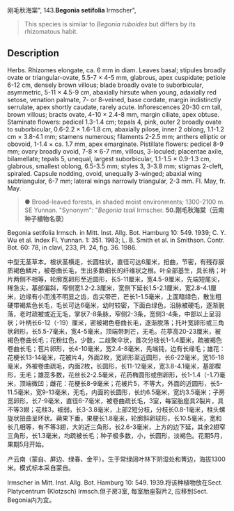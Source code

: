 刚毛秋海棠",
143.**Begonia setifolia** Irmscher",

> This species is similar to *Begonia ruboides* but differs by its rhizomatous habit.

## Description
Herbs. Rhizomes elongate, ca. 6 mm in diam. Leaves basal; stipules broadly ovate or triangular-ovate, 5.5-7 × 4-5 mm, glabrous, apex cuspidate; petiole 6-12 cm, densely brown villous; blade broadly ovate to suborbicular, asymmetric, 5-11 × 4.5-9 cm, abaxially hirsute when young, adaxially red setose, venation palmate, 7- or 8-veined, base cordate, margin indistinctly serrulate, apex shortly caudate, rarely acute. Inflorescences 20-30 cm tall, brown villous; bracts ovate, 4-10 × 2.4-8 mm, margin ciliate, apex obtuse. Staminate flowers: pedicel 1.3-1.4 cm; tepals 4, pink, outer 2 broadly ovate to suborbicular, 0.6-2.2 × 1.6-1.8 cm, abaxially pilose, inner 2 oblong, 1.1-1.2 cm × 3.8-4.1 mm; stamens numerous; filaments 2-2.5 mm; anthers elliptic or obovoid, 1-1.4 × ca. 1.7 mm, apex emarginate. Pistillate flowers: pedicel 8-9 mm; ovary broadly ovoid, 7-8 × 6-7 mm, villous, 3-loculed; placentae axile, bilamellate; tepals 5, unequal, largest suborbicular, 1.1-1.5 × 0.9-1.3 cm, glabrous, smallest oblong, 6.5-3.5 mm; styles 3, 3-3.8 mm; stigmas 2-cleft, spiraled. Capsule nodding, ovoid, unequally 3-winged; abaxial wing subtriangular, 6-7 mm; lateral wings narrowly triangular, 2-3 mm. Fl. May, fr. May.

> ● Broad-leaved forests, in shaded moist environments; 1300-2100 m. SE Yunnan.
  "Synonym": "*Begonia tsaii* Irmscher.
**50.刚毛秋海棠（云南种子植物名录）**

Begonia setifolia Irmsch. in Mitt. Inst. Allg. Bot. Hamburg 10: 549. 1939; C. Y. Wu et al. Index Fl. Yunnan. 1: 351. 1983; L. B. Smith et al. in Smithson. Contr. Bot. 60: 78, in clavi, 233, Pl. 24, fig. 36. 1986.

中型无茎草本。根状茎横走，长圆柱状，直径可达6厘米，扭曲，节密，有残存膜质褐色鳞片，被卷曲长毛，生出多数细长的纤维状之根。叶全部基生，具长柄；叶片两侧不相等，轮廓宽卵形至近圆形，长5-11厘米，宽4.5-9厘米，先端短尾尖，稀急尖，基部偏斜，窄侧宽1.2-2.3厘米，宽侧下延长1.5-2.1厘米，宽2.8-4.1厘米，边缘有小而浅不明显之齿，齿尖带芒，芒长1-1.5毫米，上面暗绿色，散生粗硬带褐紫色长毛，毛长可达6毫米，幼时较密，下面白绿色，沿脉被硬毛，逐渐脱落，老时疏被或近无毛，掌状7-8条脉，窄侧2-3条，宽侧3-4条，中部以上呈羽状；叶柄长6-12（-19）厘米，密被褐色卷曲长毛，逐渐脱落；托叶宽卵形或三角状卵形，长5.5-7毫米，宽4-5毫米，顶端带刺芒，无毛。花葶高20-23厘米，被褐色卷曲长毛；花粉红色，少数，二歧聚伞状，首次分枝长1-1.4厘米，疏被褐色卷曲长毛；苞片卵形，长4-10毫米，宽2.4-8毫米，先端钝，边有长缘毛；雄花：花梗长13-14毫米，花被片4，外面2枚，宽卵形至近圆形，长6-22毫米，宽16-18毫米，外被卷曲疏毛，内面2枚，长圆形，长11-12毫米，宽3.8-4.1毫米，基部楔形，无毛；雄蕊多数，花丝长2-2.5毫米，花药椭圆形或倒卵形，长1-1.4（-1.7)毫米，顶端微凹；雌花：花梗长8-9毫米；花被片5，不等大，外面的近圆形，长5-11.5毫米，宽9-13毫米，无毛，内面的长圆形，长约6.5毫米，宽约3.5毫米；子房宽卵形，长7-9毫米，直径6-7毫米，被卷曲疏长毛，3室，每室胎座具2裂片，具不等3翅；花柱3，细弱，长3-3.8毫米，上部2短分枝，分枝长0.8-1毫米，柱头螺旋状扭曲呈环状。蒴果下垂，果梗长1.8毫米，轮廓斜卵球形，长10.5毫米，宽和长几相等，有不等3翅，大的近三角形，长2.6-3毫米，上方的边下延，其余2翅窄三角形，长1.3毫米，均疏被长毛；种子极多数，小，长圆形，淡褐色。花期5月，果期5月开始。

产云南（蒙自、屏边、绿春、金平）。生于常绿阔叶林下阴湿处和箐边，海拔1300米。模式标本采自蒙自。

Irmscher in Mitt. Inst. Allg. Bot. Hamburg 10: 549. 1939.将该种植物放在Sect. Platycentrum (Klotzsch) Irmsch.但子房3室, 每室胎座裂片2, 应移到Sect. Begonia内为宜。
